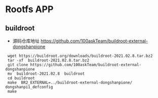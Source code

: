# Rootfs APP


## buildroot

* 源码仓库地址 https://github.com/100askTeam/buildroot-external-dongshanpione

``` shell
 wget https://buildroot.org/downloads/buildroot-2021.02.8.tar.bz2
 tar -xf  buildroot-2021.02.8.tar.bz2
 git clone https://github.com/100askTeam/buildroot-external-dongshanpione
 mv  buildroot-2021.02.8  buildroot
 cd buildroot
 make  BR2_EXTERNAL=../buildroot-external-dongshanpione/ dongshanpi1_defconfig
 make
 
```

